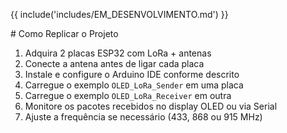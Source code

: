 {{ include('includes/EM_DESENVOLVIMENTO.md') }}

<div class="md-content-none">
# Como Replicar o Projeto

1. Adquira 2 placas ESP32 com LoRa + antenas
2. Conecte a antena antes de ligar cada placa
3. Instale e configure o Arduino IDE conforme descrito
4. Carregue o exemplo `OLED_LoRa_Sender` em uma placa
5. Carregue o exemplo `OLED_LoRa_Receiver` em outra
6. Monitore os pacotes recebidos no display OLED ou via Serial
7. Ajuste a frequência se necessário (433, 868 ou 915 MHz)
</div>

